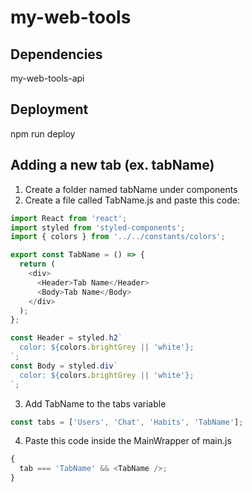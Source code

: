 # my-web-tools

## Dependencies

my-web-tools-api

## Deployment

npm run deploy

## Adding a new tab (ex. tabName)

1. Create a folder named tabName under components
2. Create a file called TabName.js and paste this code:

```js
import React from 'react';
import styled from 'styled-components';
import { colors } from '../../constants/colors';

export const TabName = () => {
  return (
    <div>
      <Header>Tab Name</Header>
      <Body>Tab Name</Body>
    </div>
  );
};

const Header = styled.h2`
  color: ${colors.brightGrey || 'white'};
`;
const Body = styled.div`
  color: ${colors.brightGrey || 'white'};
`;
```

3. Add TabName to the tabs variable

```js
const tabs = ['Users', 'Chat', 'Habits', 'TabName'];
```

4. Paste this code inside the MainWrapper of main.js

```js
{
  tab === 'TabName' && <TabName />;
}
```
